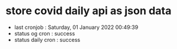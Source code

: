 # store covid daily api as json data

- last cronjob : Saturday, 01 January 2022 00:49:39
- status og cron : success
- status daily cron : success
      
      